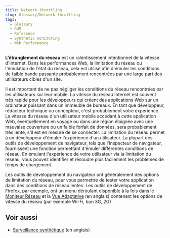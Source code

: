 ```yaml
---
title: Network throttling
slug: Glossary/Network_throttling
tags:
  - Glossary
  - RUM
  - Reference
  - Synthetic monitoring
  - Web Performance
---
```

**L'étranglement du réseau** est un ralentissement intentionnel de la vitesse d'Internet. Dans les performances Web, la limitation du réseau ou l'émulation de l'état du réseau, cela est utilisé afin d'émuler les conditions de faible bande passante probablement rencontrées par une large part des utilisateurs cibles d'un site.

Il est important de ne pas négliger les conditions du réseau rencontrées par les utilisateurs sur leur mobile. La vitesse du réseau Internet  est souvent très rapide pour les développeurs qui créent des applications Web sur un ordinateur puissant dans un immeuble de bureaux. En tant que développeur, rédacteur technique ou concepteur, c'est probablement votre expérience. La vitesse du réseau d'un utilisateur mobile accédant à cette application Web, éventuellement en voyage ou dans une région éloignée avec une mauvaise couverture ou un faible forfait de données, sera probablement très lente, s'il est en mesure de se connecter. La limitation du réseau permet à un développeur d'émuler l'expérience d'un utilisateur. La plupart des outils de développement de navigateur, tels que l'inspecteur de navigateur, fournissent une fonction permettant d'émuler différentes conditions de réseau. En émulant l'expérience de votre utilisateur via la limitation du réseau, vous pouvez identifier et résoudre plus facilement les problèmes de temps de chargement.

Les outils de développement du navigateur ont généralement des options de limitation du réseau, pour vous permettre de tester votre application dans des conditions de réseau lentes. Les outils de développement de Firefox, par exemple, ont un menu déroulant disponible à la fois dans le [Moniteur Réseau](https://firefox-source-docs.mozilla.org/devtools-user/network_monitor/index.html) et la [Vue Adaptative](https://firefox-source-docs.mozilla.org/devtools-user/responsive_design_mode/index.html) (en anglais) contenant les options de vitesse du réseau (par exemple Wi-Fi, bon 3G, 2G)

## Voir aussi

- [Surveillance synthétique](/en-US/docs/Glossary/Synthetic_monitoring) (en anglais)
